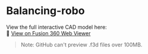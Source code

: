 # Balancing-robo

View the full interactive CAD model here:  
🔗 [View on Fusion 360 Web Viewer](https://a360.co/40z3VJa)

> Note: GitHub can't preview .f3d files over 100MB.

